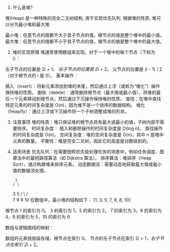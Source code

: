 1. 什么是堆?

堆(Heap) 是一种特殊的完全二叉树结构, 用于实现优先队列. 根据堆的性质,
堆可以分为最小堆和最大堆

最小堆：任意节点的值都不大于其子节点的值，根节点的值是整个堆中的最小值。
最大堆：任意节点的值都不小于其子节点的值，根节点的值是整个堆中的最大值。

2. 堆的实现原理
堆通常使用数组来实现。对于一个堆中的每个节点（下标为 i）：

左子节点的位置是 2*i + 1。
右子节点的位置是 2*i + 2。
父节点的位置是 (i - 1) / 2（对于根节点的 i 是 0）。
基本操作：

插入（insert）：将新元素添加到堆的末尾，然后通过上浮（或称为“堆化”）操作保持堆的性质。
删除（delete）：通常删除根节点（最大值或最小值），将堆的最后一个元素移动到根节点，然后通过下沉操作保持堆的性质。
查找：在堆中查找特定元素的时间复杂度是 O(n)，因为堆不是一个排序的数据结构。
堆化（heapify）：通过上浮或下沉操作将一个子树调整成堆的形状。

3. 注意事项
堆的性质：堆只保证堆的根节点具有最大或最小的值，子树内部不需要排序。
时间复杂度：
插入和删除操作的时间复杂度是 O(log n)。
查找操作的时间复杂度是 O(n)。
空间复杂度：堆的空间复杂度是 O(n)，其中 n 是堆中元素的数量。
平衡性：堆是完全二叉树，因此它的高度是对数级别的。

4. 适用场景
优先队列：在需要按照优先级处理任务的场景中，例如任务调度、图算法中的最短路径算法（如 Dijkstra 算法）。
排序算法：堆排序（Heap Sort），通过构建堆来排序元素。
动态数据流：需要动态地获取最大值或最小值的数据流处理。

        1
       / \
      3   5
     / \ / \
    7  9 8  10
在数组中，最小堆的结构如下：
[1, 3, 5, 7, 9, 8, 10]

根节点 1 的索引为 0。
3 的索引为 1，5 的索引为 2。
7 的索引为 3，9 的索引为 4，8 的索引为 5，10 的索引为 6

数组与逻辑图线的映射：

数组的元素按层级存储，根节点在索引 0。
节点的左子节点在索引 2*i + 1，右子节点在索引 2*i + 2。
